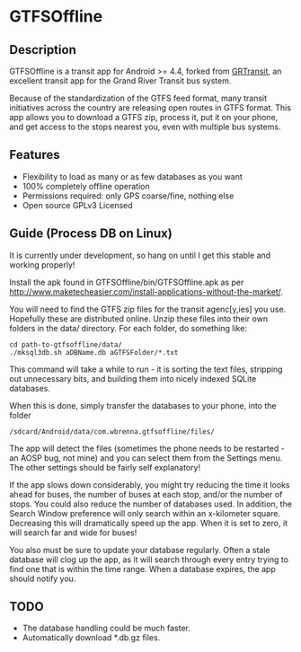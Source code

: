 GTFSOffline
=========================

Description
-------------------------

GTFSOffline is a transit app for Android >= 4.4,
forked from <a href="http://github.com/gdmalet/grtransit">GRTransit</a>,
an excellent transit app for the Grand River Transit bus system.

Because of the standardization of the GTFS feed format, many transit
initiatives across the country are releasing open routes in GTFS format.
This app allows you to download a GTFS zip, process it, put it on your
phone, and get access to the stops nearest you, even with multiple bus systems.


Features
-------------------------

* Flexibility to load as many or as few databases as you want
* 100% completely offline operation
* Permissions required: only GPS coarse/fine, nothing else
* Open source GPLv3 Licensed


Guide (Process DB on Linux)
-------------------------

It is currently under development, so hang on
until I get this stable and working properly!


Install the apk found in GTFSOffline/bin/GTFSOffline.apk as per
http://www.maketecheasier.com/install-applications-without-the-market/.

You will need to find the GTFS zip files for the transit agenc[y,ies] you use.
Hopefully these are distributed online.
Unzip these files into their own folders in the data/ directory.
For each folder, do something like:
```
cd path-to-gtfsoffline/data/
./mksql3db.sh aDBName.db aGTFSFolder/*.txt
```

This command will take a while to run - it is sorting the text files, stripping
out unnecessary bits, and building them into nicely indexed SQLite databases.

When this is done, simply transfer the databases to your phone, into the folder
```
/sdcard/Android/data/com.wbrenna.gtfsoffline/files/
```

The app will detect the files (sometimes the phone needs to be restarted - an AOSP bug, not mine)
and you can select them from the Settings menu. The other settings should be fairly self explanatory!

If the app slows down considerably, you might try reducing the time it looks ahead for buses, the number
of buses at each stop, and/or the number of stops. You could also reduce the number of databases used.
In addition, the Search Window preference will only search within an x-kilometer square. Decreasing this
will dramatically speed up the app. When it is set to zero, it will search far and wide for buses!

You also must be sure to update your database regularly. Often a stale database will clog up the app,
as it will search through every entry trying to find one that is within the time range.
When a database expires, the app should notify you.

TODO
-------------------------

* The database handling could be much faster. 
* Automatically download *.db.gz files.
